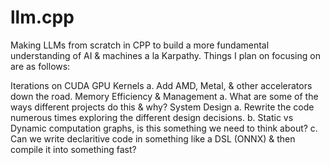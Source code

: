 # llm.cpp
Making LLMs from scratch in CPP to build a more fundamental understanding of AI &amp; machines a la Karpathy. Things I plan on focusing on are as follows:

Iterations on CUDA GPU Kernels
   a. Add AMD, Metal, & other accelerators down the road.
Memory Efficiency & Management
     a. What are some of the ways different projects do this & why?
System Design
    a. Rewrite the code numerous times exploring the different design decisions.
    b. Static vs Dynamic computation graphs, is this something we need to think about?
    c. Can we write declaritive code in something like a DSL (ONNX) & then compile it into something fast?

